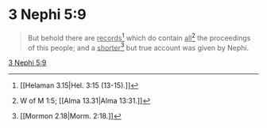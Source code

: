 # 3 Nephi 5:9

> But behold there are <u>records</u>[^a] which do contain <u>all</u>[^b] the proceedings of this people; and a <u>shorter</u>[^c] but true account was given by Nephi.

[3 Nephi 5:9](https://www.churchofjesuschrist.org/study/scriptures/bofm/3-ne/5?lang=eng&id=p9#p9)


[^a]: [[Helaman 3.15|Hel. 3:15 (13-15).]]
[^b]: W of M 1:5; [[Alma 13.31|Alma 13:31.]]
[^c]: [[Mormon 2.18|Morm. 2:18.]]
